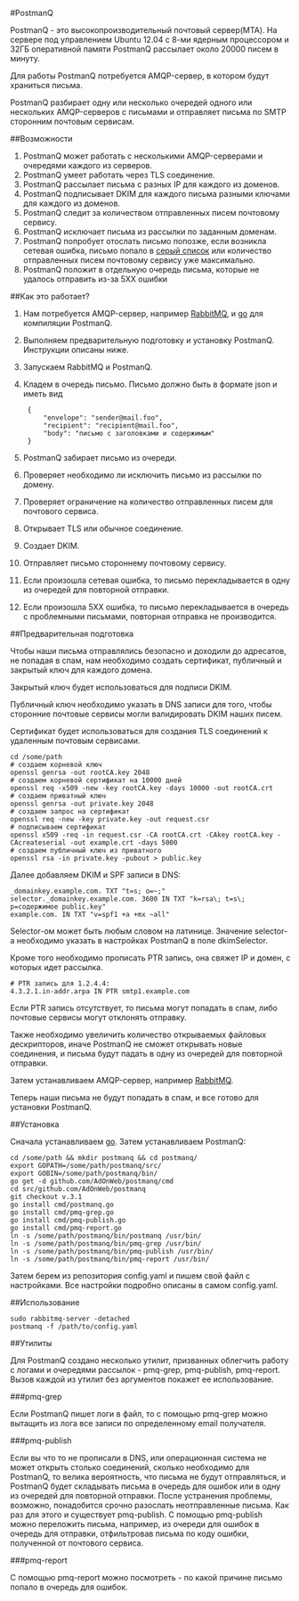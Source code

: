 #PostmanQ

PostmanQ - это высокопроизводительный почтовый сервер(MTA). 
На сервере под управлением Ubuntu 12.04 с 8-ми ядерным процессором и 32ГБ оперативной памяти 
PostmanQ рассылает около 20000 писем в минуту.

Для работы PostmanQ потребуется AMQP-сервер, в котором будут храниться письма. 

PostmanQ разбирает одну или несколько очередей одного или нескольких AMQP-серверов с письмами и отправляет письма по SMTP сторонним почтовым сервисам.

##Возможности

1. PostmanQ может работать с несколькими AMQP-серверами и очередями каждого из серверов.
2. PostmanQ умеет работать через TLS соединение.
3. PostmanQ рассылает письма с разных IP для каждого из доменов.
4. PostmanQ подписывает DKIM для каждого письма разными ключами для каждого из доменов.
5. PostmanQ следит за количеством отправленных писем почтовому сервису.
6. PostmanQ исключает письма из рассылки по заданным доменам.
7. PostmanQ попробует отослать письмо попозже, если возникла сетевая ошибка, письмо попало в [серый список](http://ru.wikipedia.org/wiki/%D0%A1%D0%B5%D1%80%D1%8B%D0%B9_%D1%81%D0%BF%D0%B8%D1%81%D0%BE%D0%BA) или количество отправленных писем почтовому сервису уже максимально.
8. PostmanQ положит в отдельную очередь письма, которые не удалось отправить из-за 5ХХ ошибки

##Как это работает?

1. Нам потребуется AMQP-сервер, например [RabbitMQ](https://www.rabbitmq.com), и [go](http://golang.org/) для компиляции PostmanQ.
2. Выполняем предварительную подготовку и установку PostmanQ. Инструкции описаны ниже.
3. Запускаем RabbitMQ и PostmanQ.
4. Кладем в очередь письмо. Письмо должно быть в формате json и иметь вид
    
        {
            "envelope": "sender@mail.foo",
            "recipient": "recipient@mail.foo",
            "body": "письмо с заголовками и содержимым"
        }
    
5. PostmanQ забирает письмо из очереди.
6. Проверяет необходимо ли исключить письмо из рассылки по домену.
7. Проверяет ограничение на количество отправленных писем для почтового сервиса.
8. Открывает TLS или обычное соединение.
9. Создает DKIM.
10. Отправляет письмо стороннему почтовому сервису.
11. Если произошла сетевая ошибка, то письмо перекладывается в одну из очередей для повторной отправки.
12. Если произошла 5ХХ ошибка, то письмо перекладывается в очередь с проблемными письмами, повторная отправка не производится.

##Предварительная подготовка

Чтобы наши письма отправлялись безопасно и доходили до адресатов, не попадая в спам, нам необходимо создать сертификат, публичный и закрытый ключ для каждого домена.

Закрытый ключ будет использоваться для подписи DKIM. 

Публичный ключ необходимо указать в DNS записи для того, чтобы сторонние почтовые сервисы могли валидировать DKIM наших писем.

Сертификат будет использоваться для создания TLS соединений к удаленным почтовым сервисами.

    cd /some/path
    # создаем корневой ключ
    openssl genrsa -out rootCA.key 2048 
    # создаем корневой сертификат на 10000 дней
    openssl req -x509 -new -key rootCA.key -days 10000 -out rootCA.crt
    # создаем приватный ключ
    openssl genrsa -out private.key 2048
    # создаем запрос на сертификат
    openssl req -new -key private.key -out request.csr
    # подписываем сертификат
    openssl x509 -req -in request.csr -CA rootCA.crt -CAkey rootCA.key -CAcreateserial -out example.crt -days 5000
    # создаем публичный ключ из приватного
    openssl rsa -in private.key -pubout > public.key
        
Далее добавляем DKIM и SPF записи в DNS:
       
    _domainkey.example.com. TXT "t=s; o=~;"
    selector._domainkey.example.com. 3600 IN TXT "k=rsa\; t=s\; p=содержимое public.key" 
    example.com. IN TXT "v=spf1 +a +mx ~all"
    
Selector-ом может быть любым словом на латинице. Значение selector-а необходимо указать в настройках PostmanQ в поле dkimSelector.
    
Кроме того необходимо прописать PTR запись, она свяжет IP и домен, с которых идет рассылка. 

    # PTR запись для 1.2.4.4:
    4.3.2.1.in-addr.arpa IN PTR smtp1.example.com

Если PTR запись отсутствует, то письма могут попадать в спам, либо почтовые сервисы могут отклонять отправку.

Также необходимо увеличить количество открываемых файловых дескрипторов, иначе PostmanQ не сможет открывать новые соединения, и письма будут падать в одну из очередей для повторной отправки.

Затем устанавливаем AMQP-сервер, например [RabbitMQ](https://www.rabbitmq.com).
    
Теперь наши письма не будут попадать в спам, и все готово для установки PostmanQ.

##Установка

Сначала уcтанавливаем [go](http://golang.org/doc/install). Затем устанавливаем PostmanQ:

    cd /some/path && mkdir postmanq && cd postmanq/
    export GOPATH=/some/path/postmanq/src/
    export GOBIN=/some/path/postmanq/bin/
    go get -d github.com/AdOnWeb/postmanq/cmd
    cd src/github.com/AdOnWeb/postmanq
    git checkout v.3.1
    go install cmd/postmanq.go
    go install cmd/pmq-grep.go
    go install cmd/pmq-publish.go
    go install cmd/pmq-report.go
    ln -s /some/path/postmanq/bin/postmanq /usr/bin/
    ln -s /some/path/postmanq/bin/pmq-grep /usr/bin/
    ln -s /some/path/postmanq/bin/pmq-publish /usr/bin/
    ln -s /some/path/postmanq/bin/pmq-report /usr/bin/
    
Затем берем из репозитория config.yaml и пишем свой файл с настройками. Все настройки подробно описаны в самом config.yaml.

##Использование

    sudo rabbitmq-server -detached
    postmanq -f /path/to/config.yaml
    
##Утилиты

Для PostmanQ создано несколько утилит, призванных облегчить работу с логами и очередями рассылок - pmq-grep, pmq-publish, pmq-report.
Вызов каждой из утилит без аргументов покажет ее использование.

###pmq-grep

Если PostmanQ пишет логи в файл, то с помощью pmq-grep можно вытащить из лога все записи по определенному email получателя.

###pmq-publish

Если вы что то не прописали в DNS, или операционная система не может открыть столько соединений, сколько необходимо для PostmanQ, то велика вероятность, 
что письма не будут отправляться, и PostmanQ будет складывать письма в очередь для ошибок или в одну из очередей для повторной отправки.
После устранения проблемы, возможно, понадобится срочно разослать неотправленные письма. Как раз для этого и существует pmq-publish.
С помощью pmq-publish можно переложить письма, например, из очереди для ошибок в очередь для отправки, отфильтровав письма по коду ошибки, полученной от почтового сервиса.

###pmq-report

С помощью pmq-report можно посмотреть - по какой причине письмо попало в очередь для ошибок.  